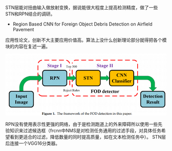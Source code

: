 STN层能对扭曲输入做放射变换，据说能很大程度上提高检测精度，做了一些STN和RPN结合的调研。

* Region Based CNN for Foreign Object Debris Detection on Airfield Pavement

应用性论文，创新不大主要应用价值高。算法上没什么创新理论部分就得把各个模块的内容在复述一遍。

![](/images/RS1.PNG)

RPN没有使用表示性更强的网络，由于是检测跑道上的外来障碍所以使用一些先验知识来过滤候选框（frcnn中NMS是对检测任务通用的过滤手段，对具体任务希望看到更适合的过滤，降低数量的同时提高质量，如在文本检测任务中）。
STN层后连接一个VGG16分类器。

